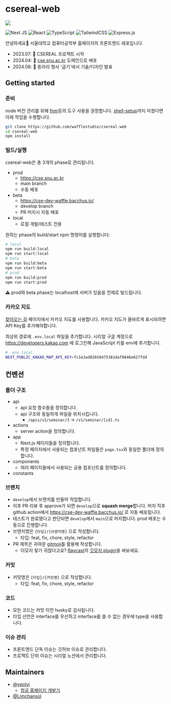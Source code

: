 # csereal-web

![](https://github.com/user-attachments/assets/39a28dbf-8ce8-4c3c-9222-abdddd22b934)

![Next JS](https://img.shields.io/badge/Next-black?style=for-the-badge&logo=next.js&logoColor=white) ![React](https://img.shields.io/badge/react-%2320232a.svg?style=for-the-badge&logo=react&logoColor=%2361DAFB) ![TypeScript](https://img.shields.io/badge/typescript-%23007ACC.svg?style=for-the-badge&logo=typescript&logoColor=white) ![TailwindCSS](https://img.shields.io/badge/tailwindcss-%2338B2AC.svg?style=for-the-badge&logo=tailwind-css&logoColor=white) ![Express.js](https://img.shields.io/badge/express.js-%23404d59.svg?style=for-the-badge&logo=express&logoColor=%2361DAFB)

안녕하세요👋 서울대학교 컴퓨터공학부 홈페이지의 프론트엔드 레포입니다.

- 2023.07: 🎉 CSEREAL 프로젝트 시작
- 2024.04: 🚀 [cse.snu.ac.kr](https://cse.snu.ac.kr) 도메인으로 배포
- 2024.08: 🧇 동아리 행사 '굽기'에서 기술/디자인 발표

## Getting started

### 준비

node 버전 관리를 위해 [fnm](https://github.com/Schniz/fnm)등의 도구 사용을 권장합니다. [shell-setup](https://github.com/Schniz/fnm?tab=readme-ov-file#shell-setup)까지 마쳤다면 아래 작업을 수행합니다.

```sh
git clone https://github.com/wafflestudio/csereal-web
cd csereal-web
npm install
```

### 빌드/실행

csereal-web은 총 3개의 phase로 관리됩니다.

- prod
  - https://cse.snu.ac.kr
  - main branch
  - 수동 배포
- beta
  - https://cse-dev-waffle.bacchus.io/
  - develop branch
  - PR 머지시 자동 배포
- local
  - 로컬 개발/테스트 전용

원하는 phase의 build/start npm 명령어를 실행합니다:

```sh
# local
npm run build:local
npm run start:local
# beta
npm run build:beta
npm run start:beta
# prod
npm run build:prod
npm run start:prod
```

⚠️ prod와 beta phase는 localhost에 서버가 있음을 전제로 빌드됩니다.

### 카카오 지도

[찾아오는 길](https://cse.snu.ac.kr/about/directions) 페이지에서 카카오 지도를 사용합니다. 카카오 지도가 올바르게 표시되려면 API Key를 추가해야합니다.

최상위 경로에 `.env.local` 파일을 추가합니다. 시리얼 구글 계정으로 https://developers.kakao.com 에 로그인해 JavaScript 키를 env에 추가합니다.

```sh
# .env.local
NEXT_PUBLIC_KAKAO_MAP_API_KEY=fc1e3ad82010475381daf9846e627fdd
```

## 컨벤션

### 폴더 구조

- api
  - api 요청 함수들을 정의합니다.
  - api 구조와 동일하게 파일을 위치시킵니다.
    - `/apis/v1/seminar/3` -> `/v1/seminar/[id].ts`
- actions
  - server action을 정의합니다.
- app
  - Next.js 페이지들을 정의합니다.
  - 특정 페이지에서 사용되는 컴포넌트 파일들은 `page.tsx`와 동일한 폴더에 정의합니다.
- components
  - 여러 페이지들에서 사용되는 공용 컴포넌트를 정의합니다.
- constants

### 브랜치

- `develop`에서 브랜치를 만들어 작업합니다.
- 이후 PR 리뷰 후 approve가 되면 `develop`으로 **squash merge**합니다. 머지 직후 github action에서 https://cse-dev-waffle.bacchus.io/ 로 자동 배포됩니다.
- 테스트가 완료됐다고 판단되면 `develop`에서 `main`으로 머지합니다. prod 배포는 수동으로 진행합니다.
- 브랜치명은 `{타입}/{브랜치명}` 으로 작성합니다.
  - 타입: feat, fix, chore, style, refactor
- PR 제목은 귀여운 [gitmoji](https://gitmoji.dev/)를 활용해 작성합니다.
  - 이모지 찾기 귀찮다고요? [Raycast](https://www.raycast.com/)의 [깃모지 plugin](https://www.raycast.com/ricoberger/gitmoji)을 써보세요.

### 커밋

- 커밋명은 `{타입}/{커밋명}` 으로 작성합니다.
  - 타입: feat, fix, chore, style, refactor

### 코드

- 모든 코드는 커밋 이전 husky로 검사됩니다.
- 타입 선언은 interface를 우선하고 interface를 쓸 수 없는 경우에 type을 사용합니다.

### 이슈 관리

- 프론트엔드 단독 이슈는 깃허브 이슈로 관리합니다.
- 프로젝트 단위 이슈는 시리얼 노션에서 관리합니다.

## Maintainers

- [@yeolyi](https://github.com/yeolyi)
  - [컴공 홈페이지 개발기](https://www.instagram.com/p/C6hJ8UlyVQS)
- [@Limchansol](https://github.com/limchansol)
